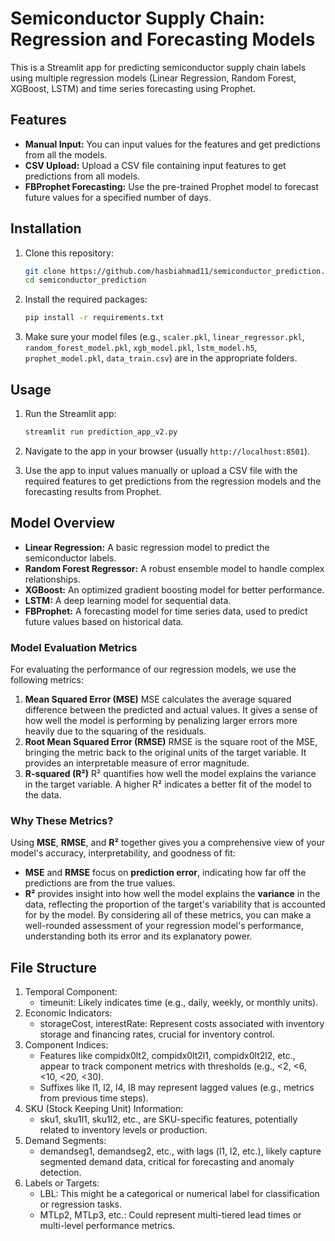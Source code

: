 # Semiconductor Supply Chain: Regression and Forecasting Models

This is a Streamlit app for predicting semiconductor supply chain labels using multiple regression models (Linear Regression, Random Forest, XGBoost, LSTM) and time series forecasting using Prophet.

## Features
- **Manual Input:** You can input values for the features and get predictions from all the models.
- **CSV Upload:** Upload a CSV file containing input features to get predictions from all models.
- **FBProphet Forecasting:** Use the pre-trained Prophet model to forecast future values for a specified number of days.

## Installation

1. Clone this repository:
    ```bash
    git clone https://github.com/hasbiahmad11/semiconductor_prediction.git
    cd semiconductor_prediction
    ```

2. Install the required packages:
    ```bash
    pip install -r requirements.txt
    ```

3. Make sure your model files (e.g., `scaler.pkl`, `linear_regressor.pkl`, `random_forest_model.pkl`, `xgb_model.pkl`, `lstm_model.h5`, `prophet_model.pkl`, `data_train.csv`) are in the appropriate folders.

## Usage

1. Run the Streamlit app:
    ```bash
    streamlit run prediction_app_v2.py
    ```

2. Navigate to the app in your browser (usually `http://localhost:8501`).

3. Use the app to input values manually or upload a CSV file with the required features to get predictions from the regression models and the forecasting results from Prophet.

## Model Overview
- **Linear Regression:** A basic regression model to predict the semiconductor labels.
- **Random Forest Regressor:** A robust ensemble model to handle complex relationships.
- **XGBoost:** An optimized gradient boosting model for better performance.
- **LSTM:** A deep learning model for sequential data.
- **FBProphet:** A forecasting model for time series data, used to predict future values based on historical data.
### Model Evaluation Metrics
For evaluating the performance of our regression models, we use the following metrics:
1. **Mean Squared Error (MSE)**
   MSE calculates the average squared difference between the predicted and actual values. It gives a sense of how well the model is performing by penalizing larger errors more heavily due to the squaring of the residuals.
2. **Root Mean Squared Error (RMSE)**
   RMSE is the square root of the MSE, bringing the metric back to the original units of the target variable. It provides an interpretable measure of error magnitude.
3. **R-squared (R²)**
   R² quantifies how well the model explains the variance in the target variable. A higher R² indicates a better fit of the model to the data.
### Why These Metrics?
Using **MSE**, **RMSE**, and **R²** together gives you a comprehensive view of your model's accuracy, interpretability, and goodness of fit:
- **MSE** and **RMSE** focus on **prediction error**, indicating how far off the predictions are from the true values.
- **R²** provides insight into how well the model explains the **variance** in the data, reflecting the proportion of the target's variability that is accounted for by the model.
By considering all of these metrics, you can make a well-rounded assessment of your regression model's performance, understanding both its error and its explanatory power.


## File Structure
1. Temporal Component:
   - timeunit: Likely indicates time (e.g., daily, weekly, or monthly units).
2. Economic Indicators:
   - storageCost, interestRate: Represent costs associated with inventory storage and financing rates, crucial for inventory control.
3. Component Indices:
   - Features like compidx0lt2, compidx0lt2l1, compidx0lt2l2, etc., appear to track component metrics with thresholds (e.g., <2, <6, <10, <20, <30).
   - Suffixes like l1, l2, l4, l8 may represent lagged values (e.g., metrics from previous time steps).
4. SKU (Stock Keeping Unit) Information:
   - sku1, sku1l1, sku1l2, etc., are SKU-specific features, potentially related to inventory levels or production.
5. Demand Segments:
   - demandseg1, demandseg2, etc., with lags (l1, l2, etc.), likely capture segmented demand data, critical for forecasting and anomaly detection.
6. Labels or Targets:
   - LBL: This might be a categorical or numerical label for classification or regression tasks.
   - MTLp2, MTLp3, etc.: Could represent multi-tiered lead times or multi-level performance metrics.
